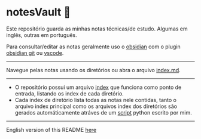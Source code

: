 # notesVault 📄
Este repositório guarda as minhas notas técnicas/de estudo. Algumas em inglês, outras em português.

Para consultar/editar as notas geralmente uso o [obsidian](https://obsidian.md/) com o plugin [obsidian git](https://github.com/denolehov/obsidian-git) ou [vscode](https://code.visualstudio.com/).

---

Navegue pelas notas usando os diretórios ou abra o arquivo [index.md](index.md).

---
- O repositório possui um arquivo [index](index.md) que funciona como ponto de entrada, listando os index de cada diretório. 
- Cada index de diretório lista todas as notas nele contidas, tanto o arquivo index principal como os arquivos index dos diretórios são gerados automáticamente atráves de um [script](create_index_all_dir.py) python escrito por mim.

---

English version of this README [here](README.md)